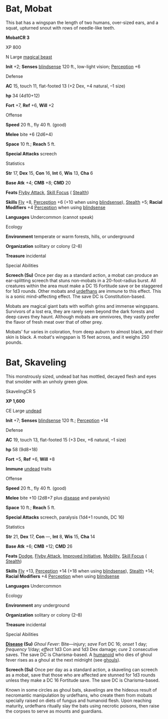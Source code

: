 # Bat, Mobat 

This bat has a wingspan the length of two humans, over-sized ears, and a squat, upturned snout with rows of needle-like teeth.

**MobatCR 3**

XP 800

N Large [magical beast](monsters/creatureTypes.md#_magical-beast)

**Init** +2; **Senses** [blindsense](monsters/universalMonsterRules.md#_blindsense) 120 ft., low-light vision; [Perception](additionalMonsters/../skills/perception.md#_perception) +6

Defense

**AC** 15, touch 11, flat-footed 13 (+2 Dex, +4 natural, –1 size)

**hp** 34 (4d10+12)

**Fort** +7, **Ref** +6, **Will** +2

Offense

**Speed** 20 ft., fly 40 ft. (good)

**Melee** bite +6 (2d6+4)

**Space** 10 ft.; **Reach** 5 ft.

**Special Attacks** screech

Statistics

**Str** 17, **Dex** 15, **Con** 16, **Int** 6, **Wis** 13, **Cha** 6

**Base Atk** +4; **CMB** +8; **CMD** 20

**Feats** [Flyby Attack](additionalMonsters/../monsters/monsterFeats.md#_flyby-attack), [Skill Focus](additionalMonsters/../feats.md#_skill-focus) ( [Stealth](additionalMonsters/../skills/stealth.md#_stealth))

**Skills** [Fly](additionalMonsters/../skills/fly.md#_fly) +8, [Perception](additionalMonsters/../skills/perception.md#_perception) +6 (+10 when using [blindsense](monsters/universalMonsterRules.md#_blindsense)), [Stealth](additionalMonsters/../skills/stealth.md#_stealth) +5; **Racial Modifiers** +4 [Perception](additionalMonsters/../skills/perception.md#_perception) when using [blindsense](monsters/universalMonsterRules.md#_blindsense)

**Languages** Undercommon (cannot speak)

Ecology

**Environment** temperate or warm forests, hills, or underground

**Organization** solitary or colony (2–8)

**Treasure** incidental

Special Abilities

**Screech (Su)** Once per day as a standard action, a mobat can produce an ear-splitting screech that stuns non-mobats in a 20-foot-radius burst. All creatures within the area must make a DC 15 Fortitude save or be staggered for 1d3 rounds. Other mobats and [urdefhans](additionalMonsters/urdefhan.md) are immune to this effect. This is a sonic mind-affecting effect. The save DC is Constitution-based.

Mobats are magical giant bats with wolfish grins and immense wingspans. Survivors of a lost era, they are rarely seen beyond the dark forests and deep caves they haunt. Although mobats are omnivores, they vastly prefer the flavor of fresh meat over that of other prey.

Mobats' fur varies in coloration, from deep auburn to almost black, and their skin is black. A mobat's wingspan is 15 feet across, and it weighs 250 pounds.

# Bat, Skaveling

This monstrously sized, undead bat has mottled, decayed flesh and eyes that smolder with an unholy green glow.

SkavelingCR 5

**XP 1,600**

CE Large [undead](monsters/creatureTypes.md#_undead)

**Init** +7; **Senses** [blindsense](monsters/universalMonsterRules.md#_blindsense) 120 ft.; [Perception](additionalMonsters/../skills/perception.md#_perception) +14

Defense

**AC** 19, touch 13, flat-footed 15 (+3 Dex, +6 natural, –1 size)

**hp** 58 (9d8+18)

**Fort** +5, **Ref** +6, **Will** +8

**Immune** [undead](monsters/creatureTypes.md#_undead) traits

Offense

**Speed** 20 ft., fly 40 ft. (good)

**Melee** bite +10 (2d8+7 plus [disease](monsters/universalMonsterRules.md#_disease-(ex-or-su)) and paralysis)

**Space** 10 ft.; **Reach** 5 ft.

**Special Attacks** screech, paralysis (1d4+1 rounds, DC 16)

Statistics

**Str** 21, **Dex** 17, **Con** —, **Int** 8, **Wis** 15, **Cha** 14

**Base Atk** +6; **CMB** +12; **CMD** 26

**Feats** [Dodge](additionalMonsters/../feats.md#_dodge), [Flyby Attack](additionalMonsters/../monsters/monsterFeats.md#_flyby-attack), [Improved Initiative](additionalMonsters/../feats.md#_improved-initiative), [Mobility](additionalMonsters/../feats.md#_mobility), [Skill Focus](additionalMonsters/../feats.md#_skill-focus) ( [Stealth](additionalMonsters/../skills/stealth.md#_stealth))

**Skills** [Fly](additionalMonsters/../skills/fly.md#_fly) +13, [Perception](additionalMonsters/../skills/perception.md#_perception) +14 (+18 when using [blindsense](monsters/universalMonsterRules.md#_blindsense)), [Stealth](additionalMonsters/../skills/stealth.md#_stealth) +14; **Racial Modifiers** +4 [Perception](additionalMonsters/../skills/perception.md#_perception) when using [blindsense](monsters/universalMonsterRules.md#_blindsense)

**Languages** Undercommon

Ecology

**Environment** any underground

**Organization** solitary or colony (2–8)

**Treasure** incidental

Special Abilities

**[Disease](monsters/universalMonsterRules.md#_disease-(ex-or-su)) (Su)** _Ghoul Fever_: Bite—injury; _save_ Fort DC 16; _onset_ 1 day; _frequency_ 1/day; _effect_ 1d3 Con and 1d3 Dex damage; _cure_ 2 consecutive saves. The save DC is Charisma-based. A [humanoid](monsters/creatureTypes.md#_humanoid) who dies of ghoul fever rises as a ghoul at the next midnight (see [ghouls](additionalMonsters/../monsters/ghoul.md#_ghoul)).

**Screech (Su)** Once per day as a standard action, a skaveling can screech as a mobat, save that those who are affected are stunned for 1d3 rounds unless they make a DC 16 Fortitude save. The save DC is Charisma-based.

Known in some circles as ghoul bats, skavelings are the hideous result of necromantic manipulation by urdefhans, who create them from mobats specially raised on diets of fungus and humanoid flesh. Upon reaching maturity, urdefhans ritually slay the bats using necrotic poisons, then raise the corpses to serve as mounts and guardians.

